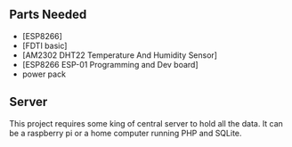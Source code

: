 ## Parts Needed
* [ESP8266]
* [FDTI basic]
* [AM2302 DHT22 Temperature And Humidity Sensor]
* [ESP8266 ESP-01 Programming and Dev board]
* power pack

## Server
This project requires some king of central server to hold all the data. It can be a raspberry pi or a home computer running PHP and SQLite.
